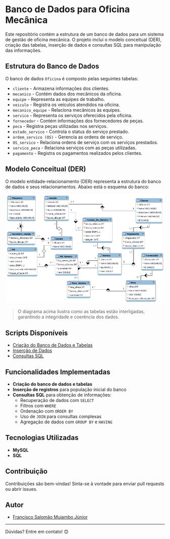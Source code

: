 # Banco de Dados para Oficina Mecânica

Este repositório contém a estrutura de um banco de dados para um sistema de gestão de oficina mecânica. O projeto inclui o modelo conceitual (DER), criação das tabelas, inserção de dados e consultas SQL para manipulação das informações.

## Estrutura do Banco de Dados

O banco de dados `Oficina` é composto pelas seguintes tabelas:

- `cliente` - Armazena informações dos clientes.
- `mecanico` - Contém dados dos mecânicos da oficina.
- `equipe` - Representa as equipes de trabalho.
- `veiculo` - Registra os veículos atendidos na oficina.
- `mecanico_equipe` - Relaciona mecânicos às equipes.
- `servico` - Representa os serviços oferecidos pela oficina.
- `fornecedor` - Contém informações dos fornecedores de peças.
- `peca` - Registra peças utilizadas nos serviços.
- `estado_servico` - Controla o status do serviço prestado.
- `ordem_servico (OS)` - Gerencia as ordens de serviço.
- `OS_servico` - Relaciona ordens de serviço com os serviços prestados.
- `servico_peca` - Relaciona serviços com as peças utilizadas.
- `pagamento` - Registra os pagamentos realizados pelos clientes.

## Modelo Conceitual (DER)

O modelo entidade-relacionamento (DER) representa a estrutura do banco de dados e seus relacionamentos. Abaixo está o esquema do banco:

![Diagrama Entidade-Relacionamento (DER)](https://github.com/Francisco-Muiambo-JR/Projecto-Conceitual-Base-De-Dados-Oficina/blob/main/Projecto%20Oficina/Oficina_DER.png)

> O diagrama acima ilustra como as tabelas estão interligadas, garantindo a integridade e coerência dos dados.

## Scripts Disponíveis

- [Criação do Banco de Dados e Tabelas](https://github.com/Francisco-Muiambo-JR/Projecto-Conceitual-Base-De-Dados-Oficina/blob/main/Projecto%20Oficina/Oficina_Criacao.sql)
- [Inserção de Dados](https://github.com/Francisco-Muiambo-JR/Projecto-Conceitual-Base-De-Dados-Oficina/blob/main/Projecto%20Oficina/Oficina_Inserc%C3%A3o.sql
)
- [Consultas SQL](https://github.com/Francisco-Muiambo-JR/Projecto-Conceitual-Base-De-Dados-Oficina/blob/main/Projecto%20Oficina/Oficina_Consulta.sql)

## Funcionalidades Implementadas

- **Criação do banco de dados e tabelas**
- **Inserção de registros** para população inicial do banco
- **Consultas SQL** para obtenção de informações:
  - Recuperação de dados com `SELECT`
  - Filtros com `WHERE`
  - Ordenação com `ORDER BY`
  - Uso de `JOIN` para consultas complexas
  - Agregação de dados com `GROUP BY` e `HAVING`


## Tecnologias Utilizadas

- **MySQL**
- **SQL**

## Contribuição

Contribuições são bem-vindas! Sinta-se à vontade para enviar pull requests ou abrir issues.

## Autor

- [Francisco Salomão Muiambo Júnior](https://github.com/Francisco-Muiambo-JR)

---
Dúvidas? Entre em contato! 😊


